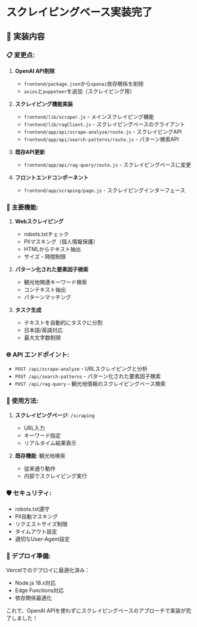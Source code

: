 # スクレイピングベース実装完了

## 🎯 **実装内容**

### **📋 変更点:**

1. **OpenAI API削除**
   - `frontend/package.json`から`openai`依存関係を削除
   - `axios`と`puppeteer`を追加（スクレイピング用）

2. **スクレイピング機能実装**
   - `frontend/lib/scraper.js` - メインスクレイピング機能
   - `frontend/lib/ragClient.js` - スクレイピングベースのクライアント
   - `frontend/app/api/scrape-analyze/route.js` - スクレイピングAPI
   - `frontend/app/api/search-patterns/route.js` - パターン検索API

3. **既存API更新**
   - `frontend/app/api/rag-query/route.js` - スクレイピングベースに変更

4. **フロントエンドコンポーネント**
   - `frontend/app/scraping/page.js` - スクレイピングインターフェース

### **🔧 主要機能:**

1. **Webスクレイピング**
   - robots.txtチェック
   - PIIマスキング（個人情報保護）
   - HTMLからテキスト抽出
   - サイズ・時間制限

2. **パターン化された要素因子検索**
   - 観光地関連キーワード検索
   - コンテキスト抽出
   - パターンマッチング

3. **タスク生成**
   - テキストを自動的にタスクに分割
   - 日本語/英語対応
   - 最大文字数制限

### **🌐 API エンドポイント:**

- `POST /api/scrape-analyze` - URLスクレイピングと分析
- `POST /api/search-patterns` - パターン化された要素因子検索
- `POST /api/rag-query` - 観光地情報のスクレイピングベース検索

### **📱 使用方法:**

1. **スクレイピングページ**: `/scraping`
   - URL入力
   - キーワード指定
   - リアルタイム結果表示

2. **既存機能**: 観光地検索
   - 従来通り動作
   - 内部でスクレイピング実行

### **🛡️ セキュリティ:**

- robots.txt遵守
- PII自動マスキング
- リクエストサイズ制限
- タイムアウト設定
- 適切なUser-Agent設定

### **🚀 デプロイ準備:**

Vercelでのデプロイに最適化済み：
- Node.js 18.x対応
- Edge Functions対応
- 依存関係最適化

これで、OpenAI APIを使わずにスクレイピングベースのアプローチで実装が完了しました！
